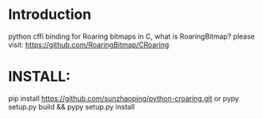 # Introduction

python cffi binding for Roaring bitmaps in C, what is RoaringBitmap? 
please visit: https://github.com/RoaringBitmap/CRoaring

# INSTALL:
pip install https://github.com/sunzhaoping/python-croaring.git
or
pypy setup.py build && pypy setup.py install
